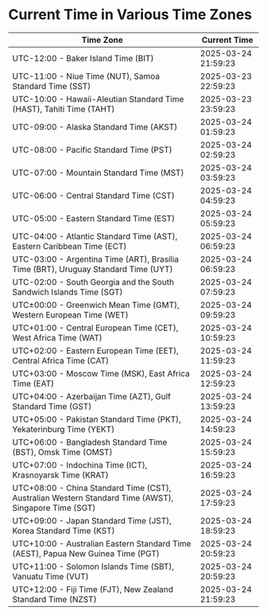 # Current Time in Various Time Zones

| Time Zone | Current Time |
|-----------|--------------|
| UTC-12:00 - Baker Island Time (BIT) | 2025-03-24 21:59:23 |
| UTC-11:00 - Niue Time (NUT), Samoa Standard Time (SST) | 2025-03-23 22:59:23 |
| UTC-10:00 - Hawaii-Aleutian Standard Time (HAST), Tahiti Time (TAHT) | 2025-03-23 23:59:23 |
| UTC-09:00 - Alaska Standard Time (AKST) | 2025-03-24 01:59:23 |
| UTC-08:00 - Pacific Standard Time (PST) | 2025-03-24 02:59:23 |
| UTC-07:00 - Mountain Standard Time (MST) | 2025-03-24 03:59:23 |
| UTC-06:00 - Central Standard Time (CST) | 2025-03-24 04:59:23 |
| UTC-05:00 - Eastern Standard Time (EST) | 2025-03-24 05:59:23 |
| UTC-04:00 - Atlantic Standard Time (AST), Eastern Caribbean Time (ECT) | 2025-03-24 06:59:23 |
| UTC-03:00 - Argentina Time (ART), Brasília Time (BRT), Uruguay Standard Time (UYT) | 2025-03-24 06:59:23 |
| UTC-02:00 - South Georgia and the South Sandwich Islands Time (SGT) | 2025-03-24 07:59:23 |
| UTC±00:00 - Greenwich Mean Time (GMT), Western European Time (WET) | 2025-03-24 09:59:23 |
| UTC+01:00 - Central European Time (CET), West Africa Time (WAT) | 2025-03-24 10:59:23 |
| UTC+02:00 - Eastern European Time (EET), Central Africa Time (CAT) | 2025-03-24 11:59:23 |
| UTC+03:00 - Moscow Time (MSK), East Africa Time (EAT) | 2025-03-24 12:59:23 |
| UTC+04:00 - Azerbaijan Time (AZT), Gulf Standard Time (GST) | 2025-03-24 13:59:23 |
| UTC+05:00 - Pakistan Standard Time (PKT), Yekaterinburg Time (YEKT) | 2025-03-24 14:59:23 |
| UTC+06:00 - Bangladesh Standard Time (BST), Omsk Time (OMST) | 2025-03-24 15:59:23 |
| UTC+07:00 - Indochina Time (ICT), Krasnoyarsk Time (KRAT) | 2025-03-24 16:59:23 |
| UTC+08:00 - China Standard Time (CST), Australian Western Standard Time (AWST), Singapore Time (SGT) | 2025-03-24 17:59:23 |
| UTC+09:00 - Japan Standard Time (JST), Korea Standard Time (KST) | 2025-03-24 18:59:23 |
| UTC+10:00 - Australian Eastern Standard Time (AEST), Papua New Guinea Time (PGT) | 2025-03-24 20:59:23 |
| UTC+11:00 - Solomon Islands Time (SBT), Vanuatu Time (VUT) | 2025-03-24 20:59:23 |
| UTC+12:00 - Fiji Time (FJT), New Zealand Standard Time (NZST) | 2025-03-24 21:59:23 |
